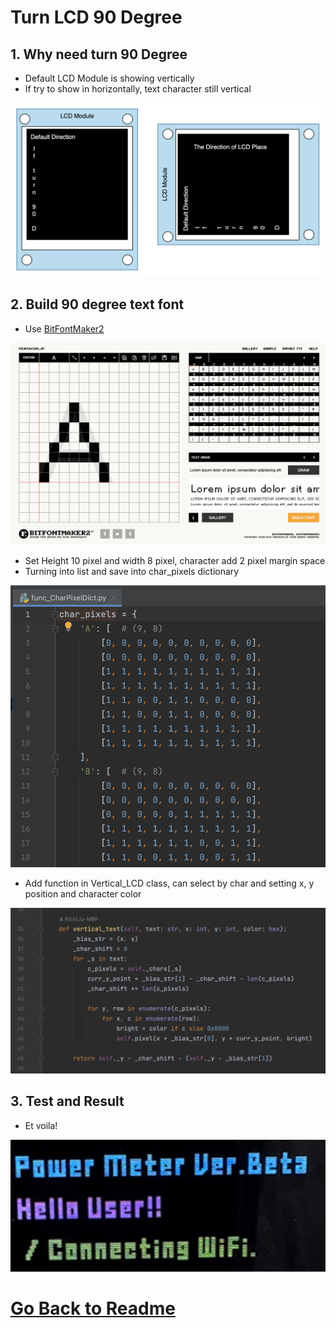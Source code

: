 # Turn LCD 90 Degree
## 1. Why need turn 90 Degree
* Default LCD Module is showing vertically
* If try to show in horizontally, text character still vertical

![LCD_img](../Images/LCD_Direct.png)

## 2. Build 90 degree text font
* Use [BitFontMaker2](https://www.pentacom.jp/pentacom/bitfontmaker2/)

![LCD_img](../Images/LCD_Bit.png)

* Set Height 10 pixel and width 8 pixel, character add 2 pixel margin space
* Turning into list and save into char_pixels dictionary

![LCD_img](../Images/LCD_Code.png)

* Add function in Vertical_LCD class, can select by char and setting x, y position and character color

![LCD_img](../Images/LCD_func.png)

## 3. Test and Result
* Et voila!

![LCD_img](../Images/LCD_res.jpg)

# [Go Back to Readme](../README.md)
